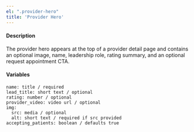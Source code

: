 ```yaml
---
el: ".provider-hero"
title: 'Provider Hero'
---
```

#### Description
The provider hero appears at the top of a provider detail page and contains an optional image, name, leadership role, rating summary, and an optional request appointment CTA.

#### Variables
~~~
name: title / required
lead_title: short text / optional
rating: number / optional
provider_video: video url / optional
img:
  src: media / optional
  alt: short text / required if src provided
accepting_patients: boolean / defaults true
~~~
